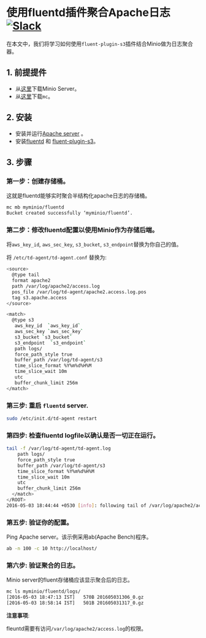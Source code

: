 # 使用fluentd插件聚合Apache日志[![Slack](https://slack.minio.io/slack?type=svg)](https://slack.minio.io)

在本文中，我们将学习如何使用`fluent-plugin-s3`插件结合Minio做为日志聚合器。

## 1. 前提提件

* 从[这里](https://docs.minio.io/docs/minio-quickstart-guide)下载Minio Server。
* 从[这里](http://docs.minio.io/docs/minio-client-quickstart-guide)下载`mc`。

## 2. 安装

* 安装并运行[Apache server](https://httpd.apache.org) 。
* 安装[fluentd](http://docs.fluentd.org/articles/install-by-deb) 和 [fluent-plugin-s3](http://docs.fluentd.org/articles/apache-to-s3#amazon-s3-output)。


## 3. 步骤

### 第一步：创建存储桶。


这就是fluentd能够实时聚合半结构化apache日志的存储桶。

```sh
mc mb myminio/fluentd
Bucket created successfully ‘myminio/fluentd’.
```

### 第二步：修改fluentd配置以使用Minio作为存储后端。
将`aws_key_id`, `aws_sec_key`, `s3_bucket`,  `s3_endpoint`替换为你自己的值。

将 `/etc/td-agent/td-agent.conf` 替换为:

```sh
<source>
  @type tail
  format apache2
  path /var/log/apache2/access.log
  pos_file /var/log/td-agent/apache2.access.log.pos
  tag s3.apache.access
</source>

<match>
  @type s3
   aws_key_id  `aws_key_id`
   aws_sec_key `aws_sec_key`
   s3_bucket `s3_bucket`
   s3_endpoint  `s3_endpoint`
   path logs/
   force_path_style true
   buffer_path /var/log/td-agent/s3
   time_slice_format %Y%m%d%H%M
   time_slice_wait 10m
   utc
   buffer_chunk_limit 256m
</match>
```

### 第三步: 重启 `fluentd` server.  

```sh
sudo /etc/init.d/td-agent restart
```

### 第四步: 检查fluentd logfile以确认是否一切正在运行。

```sh
tail -f /var/log/td-agent/td-agent.log
    path logs/
    force_path_style true
    buffer_path /var/log/td-agent/s3
    time_slice_format %Y%m%d%H%M
    time_slice_wait 10m
    utc
    buffer_chunk_limit 256m
  </match>
</ROOT>
2016-05-03 18:44:44 +0530 [info]: following tail of /var/log/apache2/access.log
```

### 第五步: 验证你的配置。

Ping Apache server。该示例采用ab(Apache Bench)程序。


```sh
ab -n 100 -c 10 http://localhost/
```

### 第六步: 验证聚合的日志。

Minio server的fluent存储桶应该显示聚合后的日志。

```sh
mc ls myminio/fluentd/logs/
[2016-05-03 18:47:13 IST]   570B 201605031306_0.gz
[2016-05-03 18:58:14 IST]   501B 201605031317_0.gz
```

**注意事项**:

 fleuntd需要有访问`/var/log/apache2/access.log`的权限。
